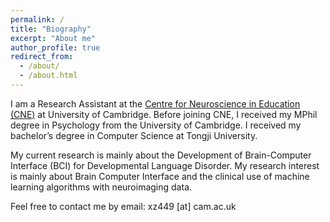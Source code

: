 ```yaml
---
permalink: /
title: "Biography"
excerpt: "About me"
author_profile: true
redirect_from: 
  - /about/
  - /about.html
---
```


I am a Research Assistant at the [Centre for Neuroscience in Education (CNE)](https://www.cne.psychol.cam.ac.uk/) at University of Cambridge. Before joining CNE, I received my MPhil degree in Psychology from the University of Cambridge. I received my bachelor’s degree in Computer Science at Tongji University.

My current research is mainly about the Development of Brain-Computer Interface (BCI) for Developmental Language Disorder. My research interest is mainly about Brain Computer Interface and the clinical use of machine learning algorithms with neuroimaging data.

Feel free to contact me by email: xz449 [at] cam.ac.uk
